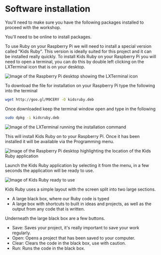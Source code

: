 # Software installation

You'll need to make sure you have the following packages installed to proceed with the workshop.

You'll need to be online to install packages.

To use Ruby on your Raspberry Pi we will need to install a special version called "Kids Ruby". This version is ideally suited for this project and it can be installed really quickly.
To install Kids Ruby on your Raspberry Pi you will need to open a terminal, you can do this by double left clicking on the LXTerminal icon that is on your desktop.

![Image of the Raspberry Pi desktop showing the LXTerminal icon](images/LX.png)

To download the file for installation on your Raspberry Pi type the following into the terminal

```Bash
wget http://goo.gl/M9CERY -O kidsruby.deb
```
Once downloaded keep the terminal window open and type in the following
```Bash
sudo dpkg -i kidsruby.deb
```
![Image of the LXTerminal running the installation command](images/1.png)

This will install Kids Ruby on to your Raspberry Pi. Once it has been installed it will be available via the Programming menu.

![Image of the Raspberry Pi desktop highlighting the location of the Kids Ruby application](images/3.png)

Launch the Kids Ruby application by selecting it from the menu, in a few seconds the application will be ready to use.

![Image of Kids Ruby ready to use](images/4.png)

Kids Ruby uses a simple layout with the screen split into two large sections.

- A large black box, where our Ruby code is typed
- A large box with shortcuts to built in ideas and projects, as well as the output from any code that is written.

Underneath the large black box are a few buttons.

- Save: Saves your project, it's really important to save your work regularly.
- Open: Opens a project that has been saved to your computer.
- Clear: Clears the code in the black box, use with caution.
- Run: Runs the code in the black box.

